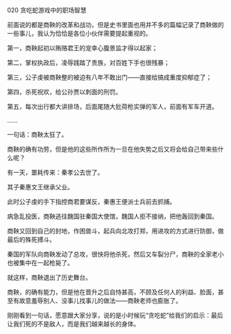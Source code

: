 020 贪吃蛇游戏中的职场智慧




前面说的都是商鞅的改革和战功，但是史书里面也用并不多的篇幅记录了商鞅做的一些事儿，我认为恰恰是各位小伙伴需要提起重视的。

第一，商鞅起初以贿赂君王的宠幸心腹景监才得以起家；

第二，掌权执政后，凌辱践踏了贵族，对百姓下手也很残暴；

第三，公子虔被商鞅整的被迫有八年不敢出门——直接给搞成重度抑郁症了；

第四，杀死祝欢，给公孙贾以刺面的刑罚。

第五，每次出行都大讲排场，后面尾随大批荷枪实弹的军人，前面有军车开道。

……

一句话：商鞅太狂了。



商鞅的确有功劳，但是他的这些所作所为一旦在他失势之后又将会给自己带来些什么呢？

有一天，噩耗传来：秦孝公去世了。

其子秦惠文王继承父业。

此时公子虔的手下指控商君要谋反，秦惠王便派士兵前去抓捕。

病急乱投医，商鞅逃往魏国驻秦国大使馆，魏国人拒不接纳，把他轰回到秦国。

商鞅又回到自己的封地，作困兽斗，起兵向北攻打郑，用进攻的方式进行防御，做最后的殊死搏斗。

秦国的军队向商鞅发动了总攻，很快将他杀死，然后又车裂分尸，商鞅的全家老小也被集中在一起枪毙了。

就这样，商鞅退出了历史舞台。



商鞅，的确有能力，但是他在晋升之后自恃甚高，不顾及任何人的利益、脸面，甚至有故意羞辱别人、没事儿找事儿的做法——商鞅老师也膨胀了。

刚刚看到一句话，愿意跟大家分享，说的是小时候玩“贪吃蛇”给我们的启示：最后让我们死的不是敌人，而是我们越来越长的身体。

